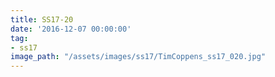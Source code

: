 ```yaml
---
title: SS17-20
date: '2016-12-07 00:00:00'
tag:
- ss17
image_path: "/assets/images/ss17/TimCoppens_ss17_020.jpg"
---
```

